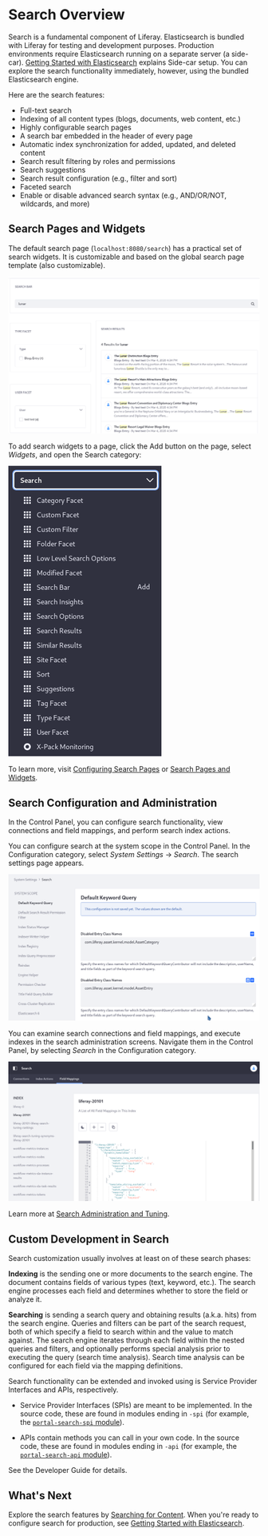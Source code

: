# Search Overview

Search is a fundamental component of Liferay. Elasticsearch is bundled with Liferay for testing and development purposes. Production environments require Elasticsearch running on a separate server (a side-car). [Getting Started with Elasticsearch](../installing-and-upgrading-a-search-engine/elasticsearch/getting-started-with-elasticsearch.md) explains Side-car setup. You can explore the search functionality immediately, however, using the bundled Elasticsearch engine.

Here are the search features:

* Full-text search
* Indexing of all content types (blogs, documents, web content, etc.)
* Highly configurable search pages
* A search bar embedded in the header of every page
* Automatic index synchronization for added, updated, and deleted content
* Search result filtering by roles and permissions
* Search suggestions
* Search result configuration (e.g., filter and sort)
* Faceted search
* Enable or disable advanced search syntax (e.g., AND/OR/NOT, wildcards, and more)

## Search Pages and Widgets

The default search page (`localhost:8080/search`) has a practical set of search widgets. It is customizable and based on the global search page template (also customizable). 

![The search page template is useful.](./search-overview/images/05.png)

To add search widgets to a page, click the Add button on the page, select _Widgets_, and open the Search category:

![There are plenty of search widgets.](./search-overview/images/07.png)

To learn more, visit [Configuring Search Pages](https://help.liferay.com/hc/en-us/articles/360028821052-Configuring-Search-Pages) or [Search Pages and Widgets](../search-pages-and-widgets/README.md).

## Search Configuration and Administration

In the Control Panel, you can configure search functionality, view connections and field mappings, and perform search index actions.

You can configure search at the system scope in the Control Panel. In the Configuration category, select *System Settings* &rarr; *Search*. The search settings page appears.

![Search is highly configurable.](./search-overview/images/06.png)

You can examine search connections and field mappings, and execute indexes in the search administration screens. Navigate them in the Control Panel, by selecting *Search* in the Configuration category.

![The search admin screens are informative and useful.](./search-overview/images/08.png)

Learn more at [Search Administration and Tuning](../search-administration-and-tuning/README.md).

## Custom Development in Search

Search customization usually involves at least on of these search phases:

**Indexing** is the sending one or more documents to the search engine. The document contains fields of various types (text, keyword, etc.). The search engine processes each field and determines whether to store the field or analyze it.

**Searching** is sending a search query and obtaining results (a.k.a. hits) from the search engine. Queries and filters can be part of the search request, both of which specify a field to search within and the value to match against. The search engine iterates through each field within the nested queries and filters, and optionally performs special analysis prior to executing the query (search time analysis). Search time analysis can be configured for each field via the mapping definitions.

Search functionality can be extended and invoked using is Service Provider Interfaces and APIs, respectively. 

* Service Provider Interfaces (SPIs) are meant to be implemented. In the source code, these are found in modules ending in `-spi` (for example, the [`portal-search-spi` module](https://github.com/liferay/liferay-portal/tree/[$LIFERAY_LEARN_PORTAL_GIT_TAG$]/modules/apps/portal-search/portal-search-spi)).

* APIs contain methods you can call in your own code. In the source code, these are found in modules ending in `-api` (for example, the [`portal-search-api` module](https://github.com/liferay/liferay-portal/tree/[$LIFERAY_LEARN_PORTAL_GIT_TAG$]/modules/apps/portal-search/portal-search-api)).

See the Developer Guide for details.

## What's Next 

Explore the search features by [Searching for Content](./searching-for-content.md). When you're ready to configure search for production, see [Getting Started with Elasticsearch](../installing-and-upgrading-a-search-engine/elasticsearch/getting-started-with-elasticsearch.md).

<!--

Search is a fundamental component of Liferay DXP. If you're testing out the built-in search functionality or developing, there's a [search engine bundled](#elasticsearch) precisely for these purposes. Just start the portal and begin searching. In production environments, you must first install a search engine and configure Liferay DXP to begin using search.

Once a search engine holding your indexed data is freely communicating with Liferay DXP, you're ready to configure or customize the search experience.

Sites often feature lots of content split over lots of asset types. Web content articles, documents and media files, and blogs entries are just a few examples. Most content types are *assets*.Under the hood, assets use the [Asset API](https://help.liferay.com/hc/en-us/sections/360004656831-Asset-Framework) and [indexing code](#custom-development-in-search). Any content that has these features can be searched in Liferay DXP's out-of-the-box search widgets. 

![The Type Facet configuration lists the searchable out-of-the-box asset types.](./search-overview/images/01.png)

## Bundled Search Features

A bunch of search widgets are bundled with Liferay DXP:

- Search Bar
- Search Results
- Search Facets
- Custom Filter
- Search Insights
- Low Level Search Options
- Similar Results (bundled in 7.3+)
- Sort
- Search Options
- Suggestions
- X-Pack Monitoring (LES)

![Compose the search widgets to build your search page any way you see fit.](./search-overview/images/05.png)

Administrative search functionality is also included:

- Search Tuning
- Search Engine Connection Configuration
- System Level Search Configurations
- Adding and editing Search pages
- Viewing Indexes and Field Mappings
- Indexing Actions

![Much of the administrative configuration is done via System Settings.](./search-overview/images/06.png)

The behavior and configuration of these features is described in the User Guide section.

## Elasticsearch

The default search engine is Elasticsearch, which is backed by the Lucene search library. There's an Elasticsearch server embedded in all bundles, which is handy for testing and development purposes. Production environments must install a separate, remote Elasticsearch server (or even better, cluster of servers).  For information on how to install Elasticsearch, read the [deployment guide](https://help.liferay.com/hc/en-us/sections/360004655831-Installing-a-Search-Engine).

Actually the rest of this stuff is probably unnecessary here. Preserving for now in a commented out section -->
<!--
## Searching

Find a search bar (there's one embedded in every page by default), enter a term, and click *Enter*.

![There's a search bar embedded on all pages by default.](./search-overview/images/02.png)

After search is triggered, a results page appears. If there are hits to search engine documents, they appear as search results in the right hand column. In the left hand column are search facets.

![Results are displayed in the Search Results portlet.](./search-overview/images/03.png)

The search bar, search results, and search facets make up three powerful features in the search UI.

### Search Bar

The search bar is where you enter *search terms*. Search terms are the text you send to the search engine to match against the documents in the index.

### Search Results and Relevance

The search term is processed by an algorithm in the search engine, and search results are returned to users in order of relevance. Relevance is determined by a document's *score*, generated against the search query. The higher the score, the more relevant a document is considered. The particular relevance algorithm used is dependent on [algorithms provided by the search engine (Elasticsearch by default)](https://www.elastic.co/guide/en/elasticsearch/guide/current/relevance-intro.html#relevance-intro).

### Search Facets

Facets allow users of the Search application to filter search results. Think of facets as buckets that hold similar search results. You might want to see the results in all the buckets, but after scanning the results, you might decide that the results of just one bucket better represent what you want. So what facets are included out of the box?

- Category
- Folder
- Site
- Tag
- Type
- User
- Modified
- Custom

![Site and Type are two of the facet sets you'll encounter. They let you drill down to results that contain the search terms you entered.](./search-overview/images/04.png)

You've probably used something similar on any number of sites. You search for an item, are presented with a list of results alongside a list of buckets you can click to further drill down into the search results, without entering additional search terms. Search facets work the same way.
-->
